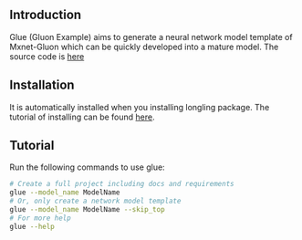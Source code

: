 ## Introduction
Glue (Gluon Example) aims to generate a neural network model template of 
Mxnet-Gluon which can be quickly developed into a mature model. The source code
is [here](https://github.com/tswsxk/longling/tree/master/longling/ML/MxnetHelper/glue)

## Installation
It is automatically installed when you installing longling package. 
The tutorial of installing can be found 
[here](https://longling.readthedocs.io/zh/latest/tutorial.html#installation).

## Tutorial
Run the following commands to use glue:
```bash
# Create a full project including docs and requirements
glue --model_name ModelName
# Or, only create a network model template
glue --model_name ModelName --skip_top
# For more help
glue --help 
```
  